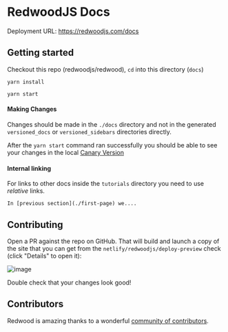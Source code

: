 # RedwoodJS Docs

Deployment URL: https://redwoodjs.com/docs

## Getting started

Checkout this repo (redwoodjs/redwood), `cd` into this directory (`docs`)

```
yarn install

yarn start
```

#### Making Changes
Changes should be made in the `./docs` directory and not in the generated `versioned_docs` or `versioned_sidebars` directories directly.

After the ```yarn start``` command ran successfully you should be able to see your changes in the local [Canary Version](http://localhost:3000/docs/canary/index)


#### Internal linking

For links to other docs inside the `tutorials` directory you need to use *relative* links.

```
In [previous section](./first-page) we....
```

## Contributing

Open a PR against the repo on GitHub. That will build and launch a copy of the site that you can get from the `netlify/redwoodjs/deploy-preview` check (click "Details" to open it):

![image](https://user-images.githubusercontent.com/300/76569613-c4421000-6470-11ea-8223-eb98504e6994.png)

Double check that your changes look good!

## Contributors

Redwood is amazing thanks to a wonderful [community of contributors](https://github.com/redwoodjs/redwood/blob/main/README.md#contributors).
